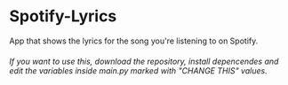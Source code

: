 # Spotify-Lyrics
App that shows the lyrics for the song you're listening to on Spotify.


###### If you want to use this, download the repository, install depencendes and edit the variables inside main.py marked with "CHANGE THIS" values.
